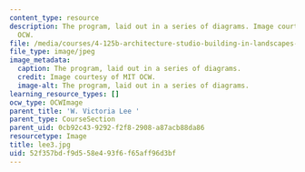 ```yaml
---
content_type: resource
description: The program, laid out in a series of diagrams. Image courtesy of MIT
  OCW.
file: /media/courses/4-125b-architecture-studio-building-in-landscapes-fall-2005/52f357bdf9d558e493f6f65aff96d3bf_lee3.jpg
file_type: image/jpeg
image_metadata:
  caption: The program, laid out in a series of diagrams.
  credit: Image courtesy of MIT OCW.
  image-alt: The program, laid out in a series of diagrams.
learning_resource_types: []
ocw_type: OCWImage
parent_title: 'W. Victoria Lee '
parent_type: CourseSection
parent_uid: 0cb92c43-9292-f2f8-2908-a87acb88da86
resourcetype: Image
title: lee3.jpg
uid: 52f357bd-f9d5-58e4-93f6-f65aff96d3bf
---
```

